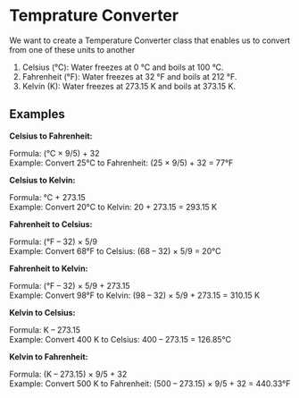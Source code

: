 # Temprature Converter

We want to create a Temperature Converter class that enables us to convert from one of these units to another


1. Celsius (°C):  Water freezes at 0 °C and boils at 100 °C.
2. Fahrenheit (°F): Water freezes at 32 °F and boils at 212 °F.
3. Kelvin (K):  Water freezes at 273.15 K and boils at 373.15 K.


## Examples

__Celsius to Fahrenheit:__

Formula: (°C × 9/5) + 32  
Example: Convert 25°C to Fahrenheit: (25 × 9/5) + 32 = 77°F

__Celsius to Kelvin:__

Formula: °C + 273.15  
Example: Convert 20°C to Kelvin: 20 + 273.15 = 293.15 K

__Fahrenheit to Celsius:__

Formula: (°F – 32) × 5/9  
Example: Convert 68°F to Celsius: (68 – 32) × 5/9 = 20°C

__Fahrenheit to Kelvin:__

Formula: (°F – 32) × 5/9 + 273.15  
Example: Convert 98°F to Kelvin: (98 – 32) × 5/9 + 273.15 = 310.15 K

__Kelvin to Celsius:__

Formula: K – 273.15  
Example: Convert 400 K to Celsius: 400 – 273.15 = 126.85°C

__Kelvin to Fahrenheit:__

Formula: (K – 273.15) × 9/5 + 32  
Example: Convert 500 K to Fahrenheit: (500 – 273.15) × 9/5 + 32 = 440.33°F
